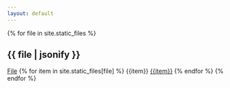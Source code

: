 ```yaml
---
layout: default
---
```


{% for file in site.static_files %}
        <h2>{{ file | jsonify }}</h2>
<a href = '{{file.path}}'>File</a>
        {% for item in site.static_files[file] %}
            {{item}}
            <a href = '{{file.path}}'>{{item}}</a>
        {% endfor %}
{% endfor %}
